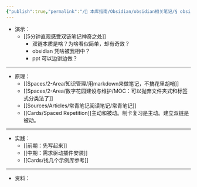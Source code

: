 ```yaml
---
{"publish":true,"permalink":"/🧰 本库指南/Obsidian/obsidian相关笔记/§ obsidian 从了解到沉醉 - PPT.md","title":"§ obsidian 从了解到沉醉 - PPT","created":"2022-06-21","modified":"2023-03-14","published":"2025-07-07T17:02:17.495+08:00","tags":["目录笔记"],"cssclasses":""}
---
```



- 演示：
	- [[5分钟直观感受双链笔记神奇之处]]
		- 双链本质是啥？为啥看似简单，却有奇效？
		- obsidian 凭啥被我相中？
		- ppt 可以边讲边做？
---

- 原理：
	- [[Spaces/2-Area/知识管理/用markdown来做笔记，不搞花里胡哨]]
	- [[Spaces/2-Area/数字花园建设与维护/MOC：可以抛弃文件夹式和标签式分类法了]]
	- [[Sources/Articles/常青笔记阅读笔记/常青笔记]]
	- [[Cards/Spaced Repetition]]主动和被动。制卡复习是主动。建立双链是被动。
---

- 实践：
	- [[前期：先写起来]]
	- [[中期：需求驱动插件安装]]
	- [[Cards/找几个示例库参考]]
---

- 资料：